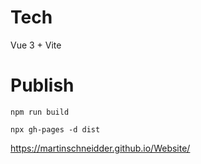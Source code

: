 # Tech

Vue 3 + Vite

# Publish

`npm run build`

`npx gh-pages -d dist`

https://martinschneidder.github.io/Website/

